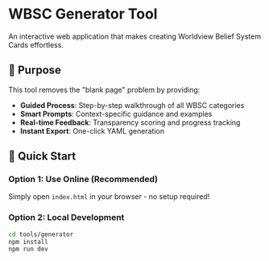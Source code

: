 # WBSC Generator Tool

An interactive web application that makes creating Worldview Belief System Cards effortless.

## 🎯 Purpose

This tool removes the "blank page" problem by providing:
- **Guided Process**: Step-by-step walkthrough of all WBSC categories
- **Smart Prompts**: Context-specific guidance and examples  
- **Real-time Feedback**: Transparency scoring and progress tracking
- **Instant Export**: One-click YAML generation

## 🚀 Quick Start

### Option 1: Use Online (Recommended)
Simply open `index.html` in your browser - no setup required!

### Option 2: Local Development
```bash
cd tools/generator
npm install
npm run dev
